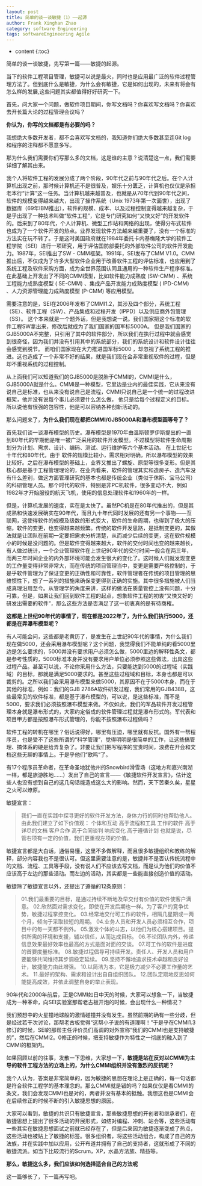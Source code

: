 ```yaml
---
layout: post
title: 简单的谈一谈敏捷（1）——起源
author: Frank Xinghan Zhao
category: software Engineering
tags: softwareEngineering Agile
---
```


* content
{:toc}

简单的谈一谈敏捷，先写第一篇——敏捷的起源。




当下的软件工程项目管理，敏捷可以说是最火，同时也是应用最广泛的软件过程管理方法了。但到底什么是敏捷，为什么会有敏捷，它是如何出现的，未来有将会有怎么样的发展,这些问题其实都值得好好研究一下。

首先，问大家一个问题，做软件项目期间，你写文档吗？你喜欢写文档吗？你喜欢去开长篇大论的过程管理会议吗？

**你认为，你写的文档都是有必要的吗？**

我想绝大多数开发者，都不会喜欢写文档的，我知道你们绝大多数甚至连Git log和程序的注释都不愿意多写。

那为什么我们需要你们写那么多的文档，这是谁的主意？说清楚这一点，我们需要详细了解其由来。

我个人将软件工程的发展分成了两个阶段，90年代之前与90年代之后。在个人计算机出现之前，那时候计算机还不是很普及，娱乐十分匮乏，计算机也仅仅是承担老本行“计算”这一任务。当计算机越来越普及，也就是从70年代到90年代之间，软件的规模变得越来越大，出现了操作系统（Unix 1973年第一次面世），出现了数据库（69年IBM推出），软件的规模、成本、以及过程控制变得越来越复杂，于是乎出现了一种技术叫做“软件工程”，它是专门研究如何“又快又好”的开发软件的。后来到了80年代，个人计算机、微型工作站和网络的出现，使得分布式软件也成为了一个软件开发的热点。业界发现软件方法越来越重要了，没有一个标准的方法实在玩不转了。于是这时美国政府就在1984年委托卡内基梅隆大学的软件工程学院（SEI）进行一项研究，用于评估国防部委托的外部软件公司的软件开发能力。1987年，SEI推出了SW - CMM框架。1991年，SEI发布了CMM V1.0。CMM推出后，不仅成为了许多大型软件企业用于改善软件工程的评估标准，也应用到了系统工程及软件采购方面，成为全世界范围认同且通用的一种软件生产程序标准。在此基础上开发出了不同的CMM模型，比如软件能力成熟度 (SW-CMM) 、系统工程能力成熟度模型 ( SE-CMM) 、集成产品开发能力成熟度模型 ( IPD-CMM) 、人力资源管理能力成熟度模型 (P-CMM) 等应用模型。

需要注意的是，SEI在2006年发布了CMMI1.2，其涉及四个部分，系统工程（SE）、软件工程（SW）、产品集成和过程开发（IPPD）以及供应商外包管理（SS）。 这个本来就是一个题外话，但是我想说一说。我们国家把这个标准的软件工程SW拿出来，修改后就成为了我们国家的国军标5000A。 但是我们国家的GJB5000A不完整，只引用了其中的软件部分，所以我们在执行过程中就会感觉到很奇怪，因为我们并没有引用其中的系统部分，我们的系统设计和软件设计往往会感觉到脱节。 而咱们国家现在大力推进国军标5000 ，却忽视了系统工程的推进。这也造成了一个非常不好的结果，就是我们现在会非常重视软件的过程，但是却不重视系统的过程控制。

 从上面我们可以知道我们的GJB5000是脱胎于CMMI的，CMMI是什么，GJB5000A就是什么。CMMI是一种模型，它里边是业内的最佳实践，它从来没有说自己是标准，也从来没有说自己是流程，CMMI只说自己是一个统一的过程改进框架，他并没有说每个事儿必须要什么怎么做， 他只是给每个过程定义的目标。所以说他有很强的包容性，他是可以容纳各种创新活动的。

那么问题来了，**为什么我们现在都把CMMI/GJB5000A和瀑布模型画等号了？**

 首先我们谈一谈瀑布模型的历史。瀑布模型是1970年由温斯顿罗伊斯提出的一直到80年代的早期他是唯一被广泛采用的软件开发模型。不过模型将软件生命周期划分为计划、需求、设计、编码、测试、运行维护等六个基本活动。 在上世纪七十年代和80年代，由于 软件的规模比较小，需求相对明确，所以瀑布模型的效果比较好。之后在瀑布模型的基础上，业界又推出了螺旋、原型等很多变形。但是其核心都是基于工程管理理论的，在业内看来，软件的管理其实和造房子、造汽车没有什么差别，做这方面管理研究的基本也都是传统企业（类似于休斯、宝马公司）的科研管理人员。那个时代的软件，特别是非PC机软件，很多变动不大，例如1982年才开始服役的航天飞机，使用的信息处理软件和1960年的一样。

但是，计算机发展的速度，实在是太快了。虽然PC机是在80年代推出的，但是其成熟和快速发展确实在90年代，而且九十年代同时发展的还有另一个事物——互联网，这使得软件的规模及级数的形式变大，软件的生命周期，也得到了极大的压缩，软件的变更，也变得越来越频繁。传统的软件开发思路，是抵制变更的，其做法就是让团队在前期一定要把需求分析清楚，从而减少后续的变更，这在软件规模小的时候是没问题的。但是软件变得越来越大，软件的交付时间也变的越来越长，有人做过统计，一个企业管理软件在上世纪90年代的交付时间一般会在两三年，而两三年时间企业的内外部环境可能会发生很大的变化了。这时候人们就发现变更的工作量变得非常非常大，而在传统的项目管理当中，变更是需要严格控制的，于是乎软件管理为了保证变更的正确性和可靠性，软件管理者在传统的项目管理的思维惯性下，想了一系列的措施来确保变更得到正确的实施。其中很多措施被人们当成真理沿用至今。从管理学的角度来讲，这样的做法在质量管控上没有问题，十分可靠，但是，如果让我们回到软件工程的起点，想象软件工程的初衷“又快又好的研发出需要的软件“，那么这些方法是否满足了这一初衷真的是有待商榷。


**这都是上世纪90年代的事情了，现在都是2022年了，为什么我们执行5000，还都是在弄瀑布模型呢？**

有人可能会问，这些都是老黄历了，是发生在上世纪90年代的事情，为什么我们现在做5000，还会采用瀑布模型呢？这个问题，我觉得我们不能单纯的看5000里边是怎么要求的，5000并没有要求用户必须怎么做，5000里边的解释性条文，都是参考性质的，5000标准本身并没有要求用户单位必须参照这些做法，出具这些过程产品。甚至可以说，不论你采用什么方法，只要能达到5000的过程域（实践域）的目标，那就是满足5000要求的。甚至这些过程域和目标，本身也都是可以裁剪的。之所以我们会采用瀑布模型来做5000，其原因不在于5000本身，而在于其他的标准，例如：我们的GJB 2786A软件研发过程，我们常用的GJB438B，这些最常见的软件标准，都是基于瀑布模型的，可以说，是这些标准，而不是5000，要求我们必须按照瀑布模型来做。不仅如此，我们的军品软件开发过程管理本身就是瀑布形式的，大家约定俗成的软件管理过程就是瀑布形式的。军代表和项目甲方都是按照瀑布形式管理的，你能不按照瀑布过程做吗？

软件工程的转机在哪里？俗话说得好，哪里有压迫，哪里就有反抗。国外有一帮程序员，也是受不了这些所谓的“科学管理”，觉得明明是很简单的工作，让这些搞管理、搞体系的硬是给弄复杂了。非要让我们把写程序的宝贵时间，浪费在开会和文档这些无聊的事情上。于是乎他们“歌鸣“了。

有17个程序员革命者，在革命圣地犹他州的Snowbird滑雪场（这地方和嘉兴南湖一样，都是旅游胜地……）发出了自己的宣言——《敏捷软件开发宣言》，估计这些人也没有想到自己的这几句话能造成这么大的影响。然而，天下苦秦久矣，星星之火可以燎原。

敏捷宣言：

> 我们一直在实践中探寻更好的软件开发方法，身体力行的同时也帮助他人。由此我们建立了如下价值观：
个体和互动 高于流程和工具
工作的软件 高于详尽的文档
客户合作 高于合同谈判
响应变化 高于遵循计划
也就是说，尽管右项有一定的价值，我们更重视左项的价值。

敏捷宣言都是大白话，通俗易懂，这里不多做解释，而且很多敏捷组织和教练的解释，部分内容我也不是很认可。但这里需要注意的是，敏捷并不是否认传统流程中的文档、流程、工具等手段，没有说人们不应该去写文档，而是认为他们的价值不应该高于左边的那些活动。而左边的活动，其实都是一些能直接创造价值的活动。

敏捷除了敏捷宣言以外，还提出了遵循的12条原则：

> 01.我们最重要的目标，是通过持续不断地及早交付有价值的软件使客户满意。
02.欣然面对需求变化，即使在开发后期也一样。为了客户的竞争优势，敏捷过程掌控变化。
03.经常地交付可工作的软件，相隔几星期或一两个月，倾向于采取较短的周期。
04.业务人员和开发人员必须相互合作，项目中的每一天都不例外。
05.激发个体的斗志，以他们为核心搭建项目。提供所需的环境和支援，辅以信任，从而达成目标。
06.不论团队内外，传递信息效果最好效率也最高的方式是面对面的交谈。
07.可工作的软件是进度的首要度量标准。
08.敏捷过程倡导可持续开发。责任人、开发人员和用户要能够共同维持其步调稳定延续。
09.坚持不懈地追求技术卓越和良好设计，敏捷能力由此增强。
10.以简洁为本，它是极力减少不必要工作量的艺术。
11.最好的架构、需求和设计出自自组织团队。
12.团队定期地反思如何能提高成效，并依此调整自身的举止表现。

90年代和2000年前后，正是CMMI如日中天的时候，大家可以想象一下，当敏捷成为一种革命，向SEI实验室那帮老古板开炮的时候，会出现什么一种情况？

我们预想中的火星撞地球般的激情碰撞并没有发生。虽然前期的确有一些分歧，但是经过若干次讨论，那帮老古板觉得“这帮小子说的有道理啊！”于是乎在CMMI1.3修订的时候，SEI的那帮主任评价员们高调的对外宣称“我们的CMMI也是支持敏捷的”，然后在CMMI2。0修正的时候，把支持敏捷作为特性之一彻底的融入到了CMMI的框架内。

如果回顾以前的往事，发散一下思维，大家想一下，**敏捷是站在反对以CMMI为主导的软件工程方法的立场上的，为什么CMMI组织并没有激烈的反抗呢？**

我个人认为，答案是非常简单的，因为敏捷的思想在理论上是正确的，每一句话都是符合软件工程学的基本理念的。那么CMMI就是错的吗？如果仅仅是看CMMI的条文，我们会发现CMMI也是对的，两者并没有基本的抵触。我想这也是CMMI会在后续修正的时候不断的引入敏捷思想的原因。

大家可以看到，敏捷的共识只有敏捷宣言，那些敏捷思想的开创者和继承者们，在敏捷思想上提出了很多活动的开展形式，如结对编程、冲刺、站会等，这些活动有一些其实在敏捷思想面试之前就已经存在了，但是后来因为敏捷逐渐变成了热点，这些活动也被贴上了敏捷的标签。很多组织者，将这些活动组合，构成了自己的方法族，并在实践中加以应用，公开布道并拥有了自己的支持者，这就形成了不同的敏捷流派。如当下比较流行的Scrum，XP，水晶方法族、精益等。

**那么，敏捷这么多，我们应该如何选择适合自己的方法呢**

这一篇够长了，下一篇再写吧。


















